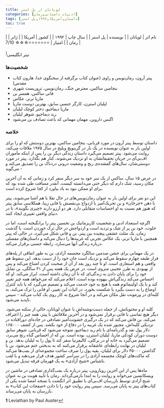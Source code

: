 ```yaml
---
title: لویاتان از پل استر
categories: [ادبیات داستانی,رمان]
tags: [داستان,آمریکا,۱۹۹۲,پل استر]
toc: true
---
```


| نام اثر | لویاتان |
| نویسنده | پل استر |
| سال چاپ | ۱۹۹۲  |
| کشور | آمریکا  |
| ژانر | رمان   |
| امتیاز | ⭐⭐⭐⭐⭐⭐⭐☆☆☆ 7/10  |

تیتر انگلیسی<sup id="a1">[1](#f1)</sup>


### شخصیت‌ها

- پیتر آرون، رمان‌نویس و راوی (عنوان کتاب برگرفته از سخنگوی خدا، هارون کتاب مقدس)
- بنجامین ساکس، معترض جنگ، رمان‌نویس، تروریست شهری
- فانی ساکس، همسر بن
- ماریا ترنر، عکاس
- لیلیان استرن، کارگر جنسی سابق، بهترین دوست ماریا
- ماریا دیماجیو، دختر کوچک لیلیان
- رید دیماجیو، شوهر لیلیان
- اگنس داروین، مهمان مهمانی که باعث تصادف بن می‌شود


### خلاصه

داستان توسط پیتر آرون در مورد قربانی، بنجامین ساکس، بهترین دوستش که او را برای اولین بار به عنوان نویسنده در یک بار در گرینویچ ویلیج در سال ۱۹۷۵ ملاقات می‌کند، روایت می‌شود. پیتر تصمیم می‌گیرد داستان زندگی دیگر بن را پس از اینکه مأموران اف‌بی‌آی در جریان تحقیقاتشان به او نزدیک می‌شوند، کنار هم بگذارد. پیتر در مورد دوستی‌شان، سال‌های گمشده‌ی رنج و وضعیت درونی دردناک بن را تصدیق می‌کند و می‌گوید -

در عرض ۱۵ سال، ساکس از یک سر خود به سر دیگر سفر کرد و زمانی که به آن آخرین مکان رسید، شک دارم که دیگر حتی می‌دانسته کیست. آنقدر مسافت طی شده بود که برای او ممکن نبود به یاد بیاورد از کجا شروع کرده است.

این دو نفر برای اولین بار به عنوان رمان‌نویس‌های در حال تقلا با هم آشنا می‌شوند، پیتر با ذهن «چرخان» و بن تحریک‌آمیز با ازدواج بی‌نقصش با فانی زیبا، همکلاسی سابق پیتر که هنوز هم نسبت به او احساسات متقابلی دارد. هر دو آرزو دارند «چیزی بگویند»، تا در دنیای واقعی تغییری ایجاد کنند.

اگرچه استعداد ادبی و شخصیت کاریزماتیک بن تحسین پیتر را برانگیخته است، اما در خلوت، خود بن پر از شک و تردید است و ازدواجش در حال ترک خوردن است. با گذشت زمان، یک مثلث عشقی پیچیده بین پیتر، بن و فانی شکل می‌گیرد، در حالی که پیتر همچنین با ماریا ترنر، یک عکاس تجربی که غریبه‌ها را دنبال می‌کند و داستان‌های مفصلی درباره زندگی آنها می‌سازد، رابطه جنسی برقرار می‌کند.


در یک مهمانی برای جشن صدمین سالگرد مجسمه آزادی، بن به طور اتفاقی از پله‌های فرار طبقه چهارم سقوط می‌کند و نزدیک است جان خود را از دست بدهد. این سقوط هم واقعی و هم استعاری است. او تا چند روز بعد از آن از صحبت کردن امتناع می‌کند و پس از بهبودی به طرز عجیبی منزوی است. در عرض یک هفته پس از ۴۱ سالگی، بن تمایل خود را برای پایان دادن به زندگی‌ای که تا آن زمان داشته است، ابراز می‌کند. او که احساس می‌کند زندگی‌اش بیهوده بوده است، اعلام می‌کند که می‌خواهد همه چیز تغییر کند و با یک اولتیماتوم همه یا هیچ به خود خدمت می‌کند و تصمیم می‌گیرد که یا باید کنترل اوضاع را به دست بگیرد یا شکست بخورد. در اثبات این تغییر، او فانی را ترک می‌کند، به کلبه‌ای در ورمونت نقل مکان می‌کند و در آنجا شروع به کار روی یک کتاب می‌کند - سپس ناپدید می‌شود.

کلبه او و محتویاتش، از جمله دست‌نوشته‌اش با عنوان لویاتان، خالی از سکنه می‌شود. دیگر هیچ تماسی با فانی برقرار نمی‌شود و در آخرین ملاقاتش با پیتر، همه چیز را اعتراف می‌کند. بن فاش می‌کند که در یک درگیری خشونت‌آمیز تصادفی در جاده‌ای دورافتاده در نزدیکی کلبه‌اش، مجبور شده یک غریبه را در دفاع از خود بکشد. پس از کشف ۱۶۵۰۰۰ دلار پول نقد و گذرنامه‌ای با نام رید دیماجیو، متوجه می‌شود که قربانی، شوهر سابق دوست دوران کودکی ماریا، لیلیان استرن، بوده است. بن که از احساس گناه رنج می‌برد، تصمیم می‌گیرد به خانه او در برکلی، کالیفرنیا سفر کند تا پول را به لیلیان بدهد. بن و لیلیان در نهایت رابطه‌ای عاشقانه برقرار می‌کنند که به بدبختی ختم می‌شود. بن با گذاشتن ۳۵۰۰۰ دلار برای لیلیان، بقیه پول را صرف ساخت مجموعه‌ای از بمب‌ها می‌کند که ماکت‌های کوچک مجسمه آزادی را در سراسر کشور هدف قرار می‌دهند و با لقب ناشناس «شبح آزادی» به یک قهرمان فرقه تبدیل می‌شود.

ماه‌ها پس از این آخرین رویارویی، پیتر درباره یک بمب‌گذاری تصادفی در ماشین در ویسکانسین می‌خواند و روایت را به ابتدا بازمی‌گرداند. رمان با تأیید هویت بن به عنوان شبح آزادی توسط بازرسان اف‌بی‌آی با تطبیق اثر انگشت با نسخه امضا شده یکی از کتاب‌های پیتر به پایان می‌رسد. سپس پیتر روایت خود را با دادن «صفحات این کتاب» به بازرسان به پایان می‌رساند.



<b id="f1">1</b> <span class="footnote">Leviathan by Paul Auster</span>[↩](#a1)
